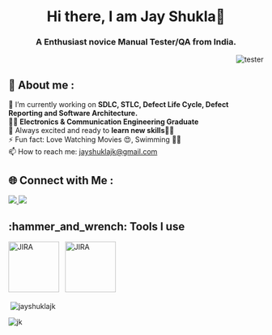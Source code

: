 <h1 align="center"> Hi there, I am Jay Shukla👋 </h1>

<h3 align="center"> A Enthusiast novice Manual Tester/QA from India.</h3>

<img align="right" alt="tester" src="https://www.lambdatest.com/resources/images/Software-Test-Management.gif">
<br>


## 🙋 About me :
🔭 I’m currently working on <b> SDLC, STLC, Defect Life Cycle, Defect Reporting and Software Architecture.</b><br>
👨‍🏭 **Electronics & Communication Engineering Graduate** <br>
🤩 Always excited and ready to **learn new skills👨‍🎓** <br>
⚡ Fun fact: Love Watching Movies 😍, Swimming 🏊‍♀️ <br>
📫 How to reach me: jayshuklajk@gmail.com <br>


## 🌐 Connect with Me :
<a href="https://www.linkedin.com/in/jayshuklajk">
 <img src="https://img.shields.io/badge/LinkedIn-0077B5?style=for-the-badge&logo=linkedin&logoColor=white" />             
</a>
<a href="https://www.instagram.com/jay_zafee">
  <img src="https://img.shields.io/badge/Instagram-E4405F?style=for-the-badge&logo=instagram&logoColor=white" />
</a>

<h2>:hammer_and_wrench: Tools I use</h2>
<p> 
 <img title="JIRA" alt="JIRA" width="100px" src="https://wac-cdn.atlassian.com/dam/jcr:9e1841b9-2557-4eb2-ab47-d92428580b02/Jira%20Software@2x-blue.png" />
&nbsp;
  <img title="JIRA" alt="JIRA" width="100px" src="https://w7.pngwing.com/pngs/458/702/png-transparent-bugzilla-mozilla-foundation-bug-tracking-system-software-testing-issue-tracking-system-jira-text-logo-computer-wallpaper.png" />
&nbsp;
 
<p>&nbsp;<img align="center" src="https://github-readme-stats.vercel.app/api?username=jayshuklajk&show_icons=true&locale=en" alt="jayshuklajk" /></p>
<p><img align="center" src="https://github-readme-streak-stats.herokuapp.com/?user=jayshuklajk&" alt="jk" /></p>

